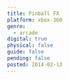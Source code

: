 ```yaml
---
title: Pinball FX
platform: xbox-360
genre:
  - arcade
digital: true
physical: false
guide: false
pending: false
posted: 2014-02-13
---
```

